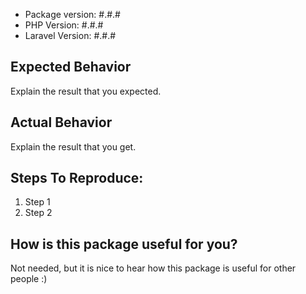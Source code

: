 - Package version: #.#.#
- PHP Version: #.#.#
- Laravel Version: #.#.#

## Expected Behavior
Explain the result that you expected.


## Actual Behavior
Explain the result that you get.


## Steps To Reproduce:
1. Step 1
2. Step 2


## How is this package useful for you?
Not needed, but it is nice to hear how this package is useful for other people :)
